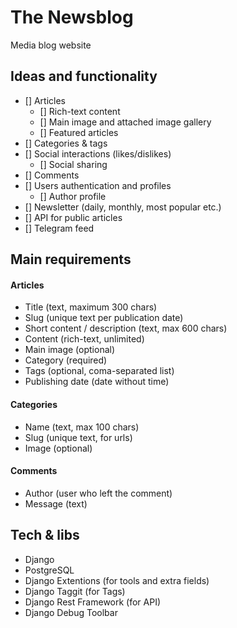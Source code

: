 # The Newsblog

Media blog website

## Ideas and functionality

- [] Articles
    - [] Rich-text content
    - [] Main image and attached image gallery
    - [] Featured articles
- [] Categories & tags
- [] Social interactions (likes/dislikes)
    - [] Social sharing
- [] Comments
- [] Users authentication and profiles
    - [] Author profile
- [] Newsletter (daily, monthly, most popular etc.)
- [] API for public articles
- [] Telegram feed


## Main requirements

#### Articles

- Title (text, maximum 300 chars)
- Slug (unique text per publication date)
- Short content / description (text, max 600 chars)
- Content (rich-text, unlimited)
- Main image (optional)
- Category (required)
- Tags (optional, coma-separated list)
- Publishing date (date without time)

#### Categories

- Name (text, max 100 chars)
- Slug (unique text, for urls)
- Image (optional)


#### Comments

- Author (user who left the comment)
- Message (text)


## Tech & libs

- Django
- PostgreSQL
- Django Extentions (for tools and extra fields)
- Django Taggit (for Tags)
- Django Rest Framework (for API)
- Django Debug Toolbar